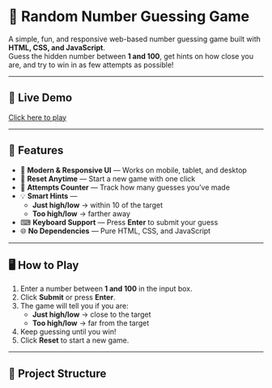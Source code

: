 # 🎯 Random Number Guessing Game

A simple, fun, and responsive web-based number guessing game built with **HTML, CSS, and JavaScript**.  
Guess the hidden number between **1 and 100**, get hints on how close you are, and try to win in as few attempts as possible!

---

## 🚀 Live Demo
[Click here to play](https://your-deployment-link-here)

---

## 📌 Features
- 🎨 **Modern & Responsive UI** — Works on mobile, tablet, and desktop
- 🔄 **Reset Anytime** — Start a new game with one click
- 📝 **Attempts Counter** — Track how many guesses you’ve made
- 💡 **Smart Hints** —  
  - **Just high/low** → within 10 of the target  
  - **Too high/low** → farther away
- ⌨ **Keyboard Support** — Press **Enter** to submit your guess
- 🌐 **No Dependencies** — Pure HTML, CSS, and JavaScript

---

## 🖥️ How to Play
1. Enter a number between **1 and 100** in the input box.
2. Click **Submit** or press **Enter**.
3. The game will tell you if you are:
   - **Just high/low** → close to the target
   - **Too high/low** → far from the target
4. Keep guessing until you win!
5. Click **Reset** to start a new game.

---

## 📂 Project Structure
